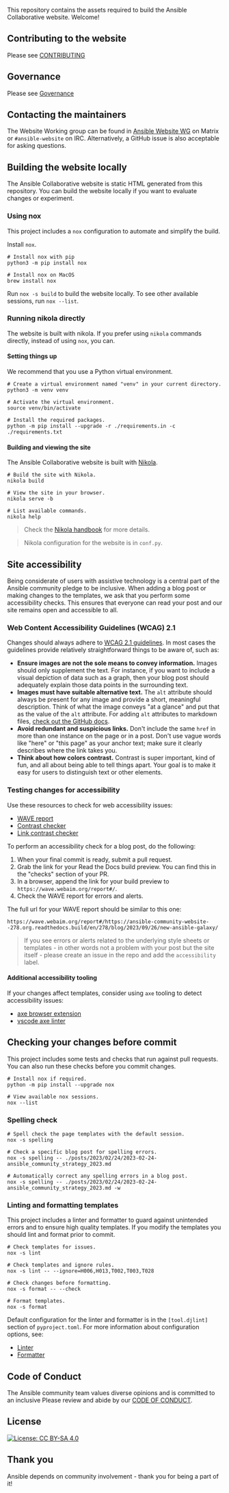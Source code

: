 This repository contains the assets required to build the Ansible Collaborative website. Welcome!

## Contributing to the website

Please see [CONTRIBUTING](CONTRIBUTING.md)

## Governance

Please see [Governance](CONTRIBUTING.md#Governance)

## Contacting the maintainers

The Website Working group can be found in [Ansible Website WG](https://matrix.to/#/#website:ansible.com) on Matrix
or ``#ansible-website`` on IRC. Alternatively, a GitHub issue is also acceptable for asking
questions.

## Building the website locally

The Ansible Collaborative website is static HTML generated from this repository.
You can build the website locally if you want to evaluate changes or experiment.

### Using nox

This project includes a ``nox`` configuration to automate and simplify the build.

Install ``nox``.

    # Install nox with pip
    python3 -m pip install nox

    # Install nox on MacOS
    brew install nox

Run ``nox -s build`` to build the website locally.
To see other available sessions, run ``nox --list``.

### Running nikola directly

The website is built with nikola.
If you prefer using ``nikola`` commands directly, instead of using ``nox``, you can.

#### Setting things up

We recommend that you use a Python virtual environment.

    # Create a virtual environment named "venv" in your current directory.
    python3 -m venv venv

    # Activate the virtual environment.
    source venv/bin/activate

    # Install the required packages.
    python -m pip install --upgrade -r ./requirements.in -c ./requirements.txt

#### Building and viewing the site

The Ansible Collaborative website is built with [Nikola](https://getnikola.com/).

    # Build the site with Nikola.
    nikola build

    # View the site in your browser.
    nikola serve -b

    # List available commands.
    nikola help

> Check the [Nikola handbook](https://getnikola.com/handbook.html) for more details.

> Nikola configuration for the website is in ``conf.py``.

## Site accessibility

Being considerate of users with assistive technology is a central part of the Ansible community pledge to be inclusive.
When adding a blog post or making changes to the templates, we ask that you perform some accessibility checks.
This ensures that everyone can read your post and our site remains open and accessible to all.

### Web Content Accessibility Guidelines (WCAG) 2.1

Changes should always adhere to [WCAG 2.1 guidelines](https://www.w3.org/TR/WCAG21/).
In most cases the guidelines provide relatively straightforward things to be aware of, such as:

- **Ensure images are not the sole means to convey information.**
  Images should only supplement the text.
  For instance, if you want to include a visual depiction of data such as a graph, then your blog post should adequately explain those data points in the surrounding text.
- **Images must have suitable alternative text.**
  The `alt` attribute should always be present for any image and provide a short, meaningful description.
  Think of what the image conveys "at a glance" and put that as the value of the `alt` attribute.
  For adding `alt` attributes to markdown files, [check out the GitHub docs](https://docs.github.com/en/get-started/writing-on-github/getting-started-with-writing-and-formatting-on-github/basic-writing-and-formatting-syntax#images).
- **Avoid redundant and suspicious links.**
  Don't include the same `href` in more than one instance on the page or in a post.
  Don't use vague words like "here" or "this page" as your anchor text; make sure it clearly describes where the link takes you.
- **Think about how colors contrast.**
  Contrast is super important, kind of fun, and all about being able to tell things apart.
  Your goal is to make it easy for users to distinguish text or other elements.

### Testing changes for accessibility

Use these resources to check for web accessibility issues:

- [WAVE report](https://wave.webaim.org/)
- [Contrast checker](https://webaim.org/resources/contrastchecker/)
- [Link contrast checker](https://webaim.org/resources/linkcontrastchecker/)

To perform an accessibility check for a blog post, do the following:

1. When your final commit is ready, submit a pull request.
2. Grab the link for your Read the Docs build preview.
   You can find this in the "checks" section of your PR.
3. In a browser, append the link for your build preview to `https://wave.webaim.org/report#/`.
4. Check the WAVE report for errors and alerts.

The full url for your WAVE report should be similar to this one:

```
https://wave.webaim.org/report#/https://ansible-community-website--278.org.readthedocs.build/en/278/blog/2023/09/26/new-ansible-galaxy/
```

> If you see errors or alerts related to the underlying style sheets or templates - in other words not a problem with your post but the site itself - please create an issue in the repo and add the `accessibility` label.

#### Additional accessibility tooling

If your changes affect templates, consider using `axe` tooling to detect accessibility issues:

- [axe browser extension](https://www.deque.com/axe/browser-extensions/)
- [vscode axe linter](https://marketplace.visualstudio.com/items?itemName=deque-systems.vscode-axe-linter)

## Checking your changes before commit

This project includes some tests and checks that run against pull requests.
You can also run these checks before you commit changes.

    # Install nox if required.
    python -m pip install --upgrade nox

    # View available nox sessions.
    nox --list

### Spelling check

    # Spell check the page templates with the default session.
    nox -s spelling

    # Check a specific blog post for spelling errors.
    nox -s spelling -- ./posts/2023/02/24/2023-02-24-ansible_community_strategy_2023.md

    # Automatically correct any spelling errors in a blog post.
    nox -s spelling -- ./posts/2023/02/24/2023-02-24-ansible_community_strategy_2023.md -w

### Linting and formatting templates

This project includes a linter and formatter to guard against unintended errors and to ensure high quality templates.
If you modify the templates you should lint and format prior to commit.

    # Check templates for issues.
    nox -s lint

    # Check templates and ignore rules.
    nox -s lint -- --ignore=H006,H013,T002,T003,T028

    # Check changes before formatting.
    nox -s format -- --check

    # Format templates.
    nox -s format

Default configuration for the linter and formatter is in the ``[tool.djlint]`` section of ``pyproject.toml``.
For more information about configuration options, see:

- [Linter](https://www.djlint.com/docs/linter/)
- [Formatter](https://www.djlint.com/docs/formatter/)



## Code of Conduct

The Ansible community team values diverse opinions and is committed to an inclusive
Please review and abide by our [CODE OF CONDUCT](CODE_OF_CONDUCT.md).

## License

[![License: CC BY-SA 4.0](https://licensebuttons.net/l/by-sa/4.0/80x15.png)](https://creativecommons.org/licenses/by-sa/4.0/)

## Thank you

Ansible depends on community involvement - thank you for being a part of it!
